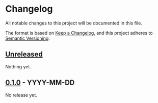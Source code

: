 # Changelog

All notable changes to this project will be documented in this file.

The format is based on [Keep a Changelog](https://keepachangelog.com/en/1.0.0/),
and this project adheres to [Semantic Versioning](https://semver.org/spec/v2.0.0.html).

## [Unreleased]

Nothing yet.

## [0.1.0] - YYYY-MM-DD

No release yet.

[unreleased]: https://github.com/1j01/quick-move/compare/v0.1.0...HEAD
[0.1.0]: https://github.com/1j01/quick-move/releases/tag/v0.1.0
